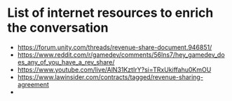 # List of internet resources to enrich the conversation

- https://forum.unity.com/threads/revenue-share-document.946851/
- https://www.reddit.com/r/gamedev/comments/56lns7/hey_gamedev_does_any_of_you_have_a_rev_share/
- https://www.youtube.com/live/AlN31KztIrY?si=TRxUkiffahu0KmOU
- https://www.lawinsider.com/contracts/tagged/revenue-sharing-agreement
- 
